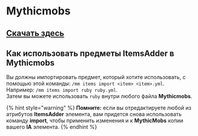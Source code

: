 # Mythicmobs

## [Скачать здесь](https://www.spigotmc.org/resources/%E2%9A%94-mythicmobs-free-version-%E2%96%BAthe-1-custom-mob-creator%E2%97%84.5702/)

## Как использовать предметы ItemsAdder в Mythicmobs

Вы должны импортировать предмет, который хотите использовать, с помощью этой команды: `/mm items import <item> <item>.yml`.  
Например: `/mm items import ruby ruby.yml`.  
Затем вы можете использовать `ruby` внутри любого файла **Mythicmobs**.

{% hint style="warning" %}
**Помните:** если вы отредактируете любой из атрибутов **ItemsAdder** элемента, вам придется снова использовать команду **import**, чтобы применить изменения и к **MythicMobs** копии вашего **IA** элемента.
{% endhint %}

